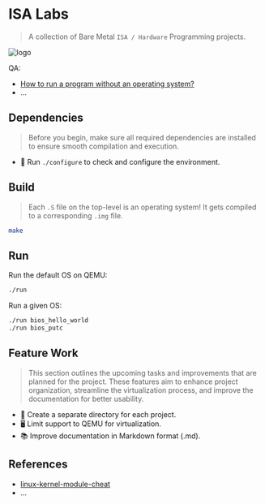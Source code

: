 # ISA Labs

> A collection of Bare Metal `ISA / Hardware` Programming projects.

![logo](logo.jpg)

QA:

- [How to run a program without an operating system?](https://stackoverflow.com/questions/22054578/how-to-run-a-program-without-an-operating-system/32483545#32483545)
- ...

## Dependencies

> Before you begin, make sure all required dependencies are installed to ensure smooth compilation and execution.

- 🔧 Run `./configure` to check and configure the environment.

## Build

> Each `.S` file on the top-level is an operating system! It gets compiled to a corresponding `.img` file.

```bash
make
```

## Run

Run the default OS on QEMU:

```bash
./run
```

Run a given OS:

```bash
./run bios_hello_world
./run bios_putc
```

## Feature Work

> This section outlines the upcoming tasks and improvements that are planned for the project. These features aim to enhance project organization, streamline the virtualization process, and improve the documentation for better usability.

- 📂 Create a separate directory for each project.
- 🖥️ Limit support to QEMU for virtualization.
- 📚 Improve documentation in Markdown format (.md).

## References

- [linux-kernel-module-cheat](https://github.com/cirosantilli/linux-kernel-module-cheat)
- ...

